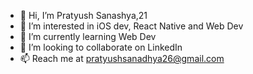 - 👋 Hi, I’m Pratyush Sanashya,21
- 👀 I’m interested in iOS dev, React Native and Web Dev
- 🌱 I’m currently learning Web Dev
- 💞️ I’m looking to collaborate on LinkedIn
- 📫 Reach me at pratyushsanadhya26@gmail.com

<!---
pratyusssh/pratyusssh is a ✨ special ✨ repository because its `README.md` (this file) appears on your GitHub profile.
You can click the Preview link to take a look at your changes.
--->
